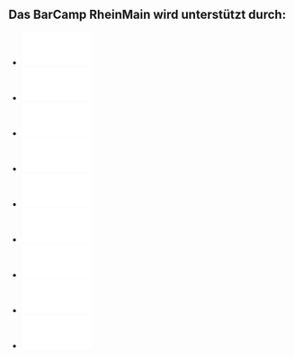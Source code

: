 ## Das BarCamp RheinMain wird unterstützt durch:

 * [![die firma – Innovative Kommunikation](./img/die-firma.png)](http://www.diefirma.de/)
 * [![etecture – digital architects](./img/etecture.png)](http://www.etecture.de/)
 * [![launchwerk GmbH - Agentur für individuelle Webanwendungen](./img/launchwerk.png)](http://launchwerk.de/)
 * [![NAMICS](./img/namics.png)](http://www.namics.com/)
 * [![netz98 – new media gmbh](./img/netz98.png)](http://www.netz98.de/)
 * [![Online Digital X – Cross Media Online Marketing](./img/online-digitalx.png)](http://www.online-digitalx.de/)
 * [![Scholz & Volkmer](./img/s-v.png)](http://www.s-v.de/)
 * [![Teamwork PM – Online Project Management Software, simple task manager](./img/teamworkpm.png)](http://www.teamworkpm.net/)
 * [![webgrrls.de e.V. – Business-Networking für Frauen in den Neuen Medien](./img/webgrrls.png)](http://www.webgrrls.de/)
